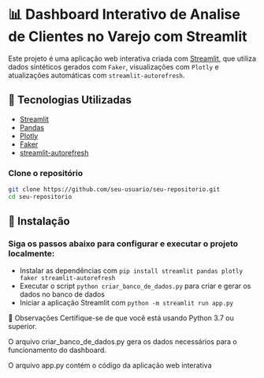 # 📊 Dashboard Interativo de Analise de Clientes no Varejo com Streamlit

Este projeto é uma aplicação web interativa criada com [Streamlit](https://streamlit.io/), que utiliza dados sintéticos gerados com `Faker`, visualizações com `Plotly` e atualizações automáticas com `streamlit-autorefresh`.

## 🧰 Tecnologias Utilizadas

- [Streamlit](https://streamlit.io/)
- [Pandas](https://pandas.pydata.org/)
- [Plotly](https://plotly.com/)
- [Faker](https://faker.readthedocs.io/)
- [streamlit-autorefresh](https://pypi.org/project/streamlit-autorefresh/)

### Clone o repositório

```bash
git clone https://github.com/seu-usuario/seu-repositorio.git
cd seu-repositorio
```

## 🚀 Instalação

### Siga os passos abaixo para configurar e executar o projeto localmente:

- Instalar as dependências com `pip install streamlit pandas plotly faker streamlit-autorefresh`
- Executar o script `python criar_banco_de_dados.py` para criar e gerar os dados no banco de dados
- Iniciar a aplicação Streamlit com `python -m streamlit run app.py`

📌 Observações
Certifique-se de que você está usando Python 3.7 ou superior.

O arquivo criar_banco_de_dados.py gera os dados necessários para o funcionamento do dashboard.

O arquivo app.py contém o código da aplicação web interativa